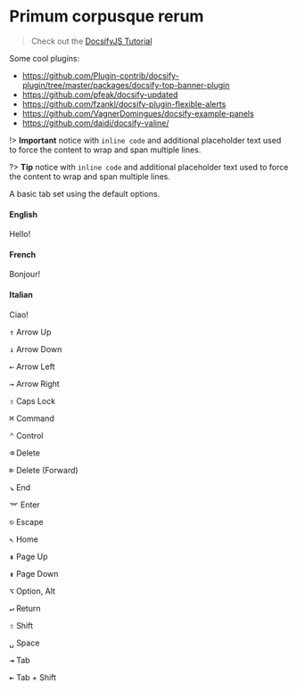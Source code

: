 # Primum corpusque rerum

> Check out the [DocsifyJS Tutorial](https://michaelcurrin.github.io/docsify-js-tutorial/#/)

Some cool plugins:

- <https://github.com/Plugin-contrib/docsify-plugin/tree/master/packages/docsify-top-banner-plugin>
- <https://github.com/pfeak/docsify-updated>
- <https://github.com/fzankl/docsify-plugin-flexible-alerts>
- <https://github.com/VagnerDomingues/docsify-example-panels>
- <https://github.com/daidi/docsify-valine/>

!> **Important** notice with `inline code` and additional placeholder text used
to force the content to wrap and span multiple lines.

?> **Tip** notice with `inline code` and additional placeholder text used to
force the content to wrap and span multiple lines.

A basic tab set using the default options.

<!-- tabs:start -->

#### **English**

Hello!

#### **French**

Bonjour!

#### **Italian**

Ciao!

<!-- tabs:end -->

<kbd>&uarr;</kbd> Arrow Up

<kbd>&darr;</kbd> Arrow Down

<kbd>&larr;</kbd> Arrow Left

<kbd>&rarr;</kbd> Arrow Right

<kbd>&#8682;</kbd> Caps Lock

<kbd>&#8984;</kbd> Command

<kbd>&#8963;</kbd> Control

<kbd>&#9003;</kbd> Delete

<kbd>&#8998;</kbd> Delete (Forward)

<kbd>&#8600;</kbd> End

<kbd>&#8996;</kbd> Enter

<kbd>&#9099;</kbd> Escape

<kbd>&#8598;</kbd> Home

<kbd>&#8670;</kbd> Page Up

<kbd>&#8671;</kbd> Page Down

<kbd>&#8997;</kbd> Option, Alt

<kbd>&#8629;</kbd> Return

<kbd>&#8679;</kbd> Shift

<kbd>&#9251;</kbd> Space

<kbd>&#8677;</kbd> Tab

<kbd>&#8676;</kbd> Tab + Shift
